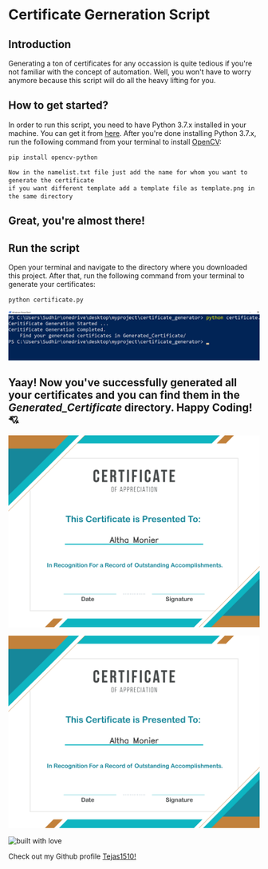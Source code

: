 # Certificate Gerneration Script

## Introduction

Generating a ton of certificates for any occassion is quite tedious if you're not familiar with the concept of automation. Well, you won't have to worry anymore because this script will do all the heavy lifting for you.


## How to get started?

In order to run this script, you need to have Python 3.7.x installed in your machine. You can get it from [here](https://www.python.org/downloads/). After you're done installing Python 3.7.x, run the following command from your terminal to install [OpenCV](https://pypi.org/project/opencv-python/):

```
pip install opencv-python
```
```
Now in the namelist.txt file just add the name for whom you want to generate the certificate
if you want different template add a template file as template.png in the same directory
```

## Great, you're almost there!


## Run the script

Open your terminal and navigate to the directory where you downloaded this project. After that, run the following command from your terminal to generate your certificates:

```
python certificate.py
```

![endpoint](https://raw.githubusercontent.com/Tejas1510/Hacking-Scripts/main/Python/Certificate_Generator/images/input1.png)

## Yaay! Now you've successfully generated all your certificates and you can find them in the *Generated_Certificate* directory. Happy Coding! 💘


![endpoint](https://raw.githubusercontent.com/Tejas1510/Hacking-Scripts/main/Python/Certificate_Generator/images/image1.png)

![endpoint](https://raw.githubusercontent.com/Tejas1510/Hacking-Scripts/main/Python/Certificate_Generator/images/image1.png)

![built with love](https://forthebadge.com/images/badges/built-with-love.svg)

Check out my Github profile [Tejas1510!](https://github.com/Tejas1510)
